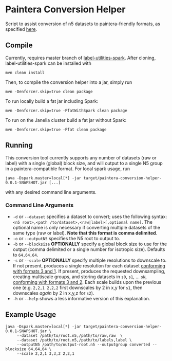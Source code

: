 # Paintera Conversion Helper
Script to assist conversion of n5 datasets to paintera-friendly formats, as specified [here](https://github.com/saalfeldlab/paintera/issues/61).

## Compile
Currently, requires master branch of [label-utilities-spark](https://github.com/saalfeldlab/label-utilities-spark).
After cloning, label-utilities-spark can be installed with
```
mvn clean install
```

Then, to compile the conversion helper into a jar, simply run
```
mvn -Denforcer.skip=true clean package
```
To run locally build a fat jar including Spark:
```
mvn -Denforcer.skip=true -PfatWithSpark clean package
```
To run on the Janelia cluster build a fat jar without Spark:
```
mvn -Denforcer.skip=true -Pfat clean package
```

## Running
This conversion tool currently supports any number of datasets (raw or label) with a
single (global) block size, and will output to a single N5 group in a paintera-compatible
format. For local spark usage, run
```
java -Dspark.master=local[*] -jar target/paintera-conversion-helper-0.0.1-SNAPSHOT.jar [...]
```
with any desired command line arguments.

### Command Line Arguments
* `-d` or `--dataset` specifies a dataset to convert; uses the following syntax: `<n5 root>,<path
/to/dataset>,<raw|label>[,optional name]`. The optional name is only necessary if converting
multiple datasets of the same type (raw or label). **Note that this format is comma delimited**.
* `-o` or `--outputN5` specifies the N5 root to output to.
* `-b` or `--blocksize` **OPTIONALLY** specify a global block size to use for the output (comma
delimited or a single number for isotropic size). Defaults to `64,64,64`.
* `-s` or `--scale` **OPTIONALLY** specify multiple resolutions to downscale to. If not present,
produces a single resolution for each dataset [conforming with formats 3 and 1](https://github.com/saalfeldlab/paintera/issues/61).
If present, produces the requested downsampling, creating multiscale groups, and storing
datasets in `s0`, `s1`, ... `sN`, [conforming with formats 3 and 2](https://github.com/saalfeldlab/paintera/issues/61).
Each scale builds upon the previous one (e.g. `2,2,1 2,2,2` first downscales by 2 in x,y for `s1`, then downscales
*again* by 2 in x,y,z for `s2`).
* `-h` or `--help` shows a less informative version of this explanation.

## Example Usage
```
java -Dspark.master=local[*] -jar target/paintera-conversion-helper-0.0.1-SNAPSHOT.jar \
     --dataset /path/to/root.n5,/path/to/raw,raw  \
     --dataset /path/to/root.n5,/path/to/labels,label \
     --outputN5 /path/to/output-root.n5 --outputgroup converted --blocksize 64,64,64 \
     --scale 2,2,1 3,3,2 2,2,1
```

